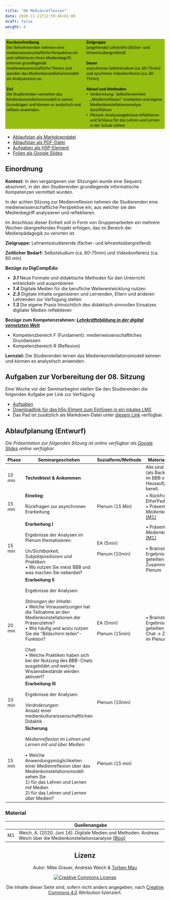 ```yaml
---
title: "08 Medienreflexion"
date: 2020-11-21T12:59:46+01:00
draft: false
weight: 8
---
```


![](https://raw.githubusercontent.com/Lehrerbildung/Lehrerbildung.github.io/master/GenutzteBilder/Steckbriefe/steckbrief_8.jpg)

* [Ablaufplan als Markdowndatei](https://raw.githubusercontent.com/Lehrerbildung/BKD-github/main/static/mds/8-MedienReflexion.md)
* [Ablaufplan als PDF-Datei](https://github.com/Lehrerbildung/BKD-github/raw/main/content/PDFs/8-MedienReflexion.pdf)
* [Aufgaben als H5P-Element](https://github.com/Lehrerbildung/BKD-github/raw/main/content/h5pElemente/8-MedienReflexion.h5p)
* [Folien als Google Slides]()


## Einordnung 
**Kontext:**
In den vergangenen vier Sitzungen wurde eine Sequenz absolviert, in der den Studierenden grundlegende informatische Kompetenzen vermittelt wurden.

In der achten Sitzung zur Medienreflexion nehmen die Studierenden eine medienwissenschaftliche Perspektive ein, aus welcher sie den Medienbegriff analysieren und reflektieren. 

Im Anschluss dieser Einheit soll in Form von Gruppenarbeiten ein mehrere Wochen übergreifendes Projekt erfolgen, das im Bereich der Medienpädagogik zu verorten ist.

**Zielgruppe:** Lehramtsstudierende (fächer- und lehramtsübergreifend)

**Zeitlicher Bedarf:** Selbststudium (ca. 60-75min) und Videokonferenz (ca. 60 min)

**Bezüge zu DigCompEdu:**
+ ***3.1*** Neue Formate und didaktische Methoden für den Unterricht entwickeln und ausprobieren
+ ***1.4*** Digitale Medien für die berufliche Weiterentwicklung nutzen
+ ***2.3*** Digitale Inhalte organisieren und Lernenden, Eltern und anderen Lehrenden zur Verfügung stellen
+ ***1.3*** Die eigene Praxis hinsichtlich des didaktisch sinnvollen Einsatzes digitaler Medien reflektieren

**Bezüge zum Kompetenzrahmen: *[Lehrkräftebildung in der digital vernetzten Welt](http://www.lehrerbildungsverbund-niedersachsen.de/index.php?s=KompetenzrahmenLehrkraeftebildunginderdigitalvernetztenWelt)*** 
+  Kompetenzbereich F (Fundament): medienwissenschaftliches Grundwissen
+  Kompetenzbereich R (Reflexion)

**Lernziel:** 
Die Studierenden lernen das Medienkonstellationsmodell kennen und können es analystisch anwenden.

## Aufgaben zur Vorbereitung der 08. Sitzung


Eine Woche vor der Seminarbeginn stellen Sie den Studierenden die folgenden  Aufgabe per Link zur Verfügung

* [Aufgaben](https://lehrerbildung.github.io/5_aufgaben/session8_aufgaben_h5p/)
* [Downloadlink für das h5p-Elment zum Einfügen in ein lokales LMS](https://github.com/Lehrerbildung/BKD-github/raw/main/content/h5pElemente/8-medienreflexion.h5p)
* Das Pad ist zusätzlich als Markdown-Datei unter [diesem Link](https://pad.gwdg.de/s/RG91FHjTY#) verfügbar.

## Ablaufplanung (Entwurf)

*Die Präsentation zur folgenden Sitzung ist online verfügbar als [Google Slides](https://docs.google.com/presentation/d/1zUtHXd4MZWBcsZ0RzDAHnm9L8quf6XmOXw7BbT0hN2U/edit?usp=sharing) online verfügbar.*



| Phase | Seminargeschehen | Sozialform/Methode | Material & Anmerkungen |
| -------- | -------- | -------- | -------- |
| 10 min |  **Techniktest & Ankommen** |  |Alle sind bei Rocket.Chat (als Backup), in Stud.IP und im BBB online. Handy und Hausaufgaben liegen bereit.  |
| 15 min | **Einstieg**: <br></br> Rückfragen zur asynchronen Erarbeitung <br></br> |Plenum (15 Min) |   • Rückfragen werden via EtherPad gesammelt <br> • Präsentation *Medienkonstellationsmodell* [[M1]](https://mediastudies.hypotheses.org/2361) |
| 15 min | **Erarbeitung I** <br></br> Ergebnisse der Analysen im Plenum thematisieren: <br></br> *Un/Sichtbarkeit, Subjektpositionen und Praktiken:* <br> • Wo nutzen Sie meist BBB und was machen Sie nebenbei?| EA (5min) <br></br>Plenum (10min) |• Präsentation *Medienkonstellationsmodell* [[M1]](https://mediastudies.hypotheses.org/2361) <br></br> • Brainstorming alleine; Ergebnissicherung in den geteilten Notizen -> Zusammenführung im Plenum|
| 20 min |  **Erarbeitung II** <br></br> Ergebnisse der Analysen: <br></br> *Störungen der Inhalte:* <br> • Welche Voraussetzungen hat die Teilnahme an den Medienkonstellationen der Präsenzlehre? <br> • Wie häufig und wozu nutzen Sie die "Bildschirm teilen"-Funktion? <br></br> *Chat:* <br> • Welche Praktiken haben sich bei der Nutzung des BBB-Chats ausgebildet und welche Wissensbestände werden aktiviert?| EA (5min) <br></br>Plenum (15min) |• Brainstorming alleine; Ergebnissicherung in den geteilten Notizen bzw. im Chat -> Zusammenführung im Plenum | 
|10 min  |**Erarbeitung III** <br></br> Ergebnisse der Analysen: <br></br> *Veränderungen:* <br> Ansatz einer medienkulturwissenschaftlichen Didaktik | Plenum (10min)  |    |
| 15 min |**Sicherung** <br></br> *Medienreflexion im Lehren und Lernen mit und über Medien:* <br><br>  • Welche Anwendungsmöglichkeiten einer Medienreflexion über das Medienkonstellationsmodell sehen Sie <br> 1) für das Lehren und Lernen *mit* Medien <br> 2) für das Lehren und Lernen *über* Medien?| Plenum (15 min) |    |




### Material 
|  | Quellenangabe | 
| -------- | -------- | 
| M1     | Weich, A. (2020, Juni 16). Digitale Medien und Methoden. Andreas Weich über die Medienkonstellationsanalyse [(Blog) ](https://mediastudies.hypotheses.org/2361)



<center>

## Lizenz
*Autor:* Mike Grauer, Andreas Weich & [Torben Mau](https://twitter.com/torbenmau)


<a rel="license" href="http://creativecommons.org/licenses/by/4.0/"><img alt="Creative Commons License" style="border-width:0" src="https://i.creativecommons.org/l/by/4.0/88x31.png" /></a><br/><p>Die Inhalte dieser Seite sind, sofern nicht anders angegeben, nach <a rel="license" href="http://creativecommons.org/licenses/by/4.0/">Creative Commons 4.0</a> Attribution lizenziert.</p>


</center>

